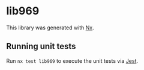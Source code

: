 # lib969

This library was generated with [Nx](https://nx.dev).

## Running unit tests

Run `nx test lib969` to execute the unit tests via [Jest](https://jestjs.io).
